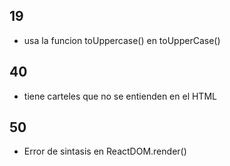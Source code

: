 ## 19
* usa la funcion toUppercase() en toUpperCase()

## 40
* tiene carteles que no se entienden en el HTML

## 50
* Error de sintasis en ReactDOM.render() 

